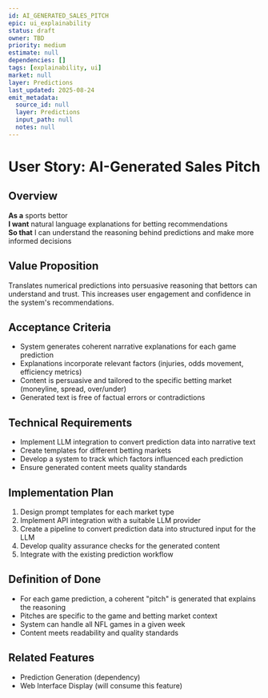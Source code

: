 ```yaml
---
id: AI_GENERATED_SALES_PITCH
epic: ui_explainability
status: draft
owner: TBD
priority: medium
estimate: null
dependencies: []
tags: [explainability, ui]
market: null
layer: Predictions
last_updated: 2025-08-24
emit_metadata:
  source_id: null
  layer: Predictions
  input_path: null
  notes: null
---
```


# User Story: AI-Generated Sales Pitch

## Overview
**As a** sports bettor  
**I want** natural language explanations for betting recommendations  
**So that** I can understand the reasoning behind predictions and make more informed decisions

## Value Proposition
Translates numerical predictions into persuasive reasoning that bettors can understand and trust. This increases user engagement and confidence in the system's recommendations.

## Acceptance Criteria
- System generates coherent narrative explanations for each game prediction
- Explanations incorporate relevant factors (injuries, odds movement, efficiency metrics)
- Content is persuasive and tailored to the specific betting market (moneyline, spread, over/under)
- Generated text is free of factual errors or contradictions

## Technical Requirements
- Implement LLM integration to convert prediction data into narrative text
- Create templates for different betting markets
- Develop a system to track which factors influenced each prediction
- Ensure generated content meets quality standards

## Implementation Plan
1. Design prompt templates for each market type
2. Implement API integration with a suitable LLM provider
3. Create a pipeline to convert prediction data into structured input for the LLM
4. Develop quality assurance checks for the generated content
5. Integrate with the existing prediction workflow

## Definition of Done
- For each game prediction, a coherent "pitch" is generated that explains the reasoning
- Pitches are specific to the game and betting market context
- System can handle all NFL games in a given week
- Content meets readability and quality standards

## Related Features
- Prediction Generation (dependency)
- Web Interface Display (will consume this feature)
